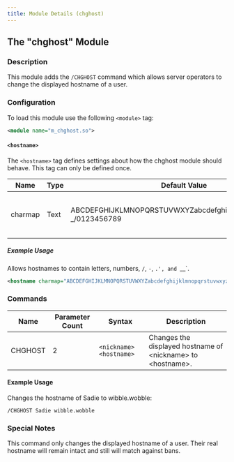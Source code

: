 ```yaml
---
title: Module Details (chghost)
---
```


## The "chghost" Module

### Description

This module adds the `/CHGHOST` command which allows server operators to change the displayed hostname of a user.

### Configuration

To load this module use the following `<module>` tag:

```xml
<module name="m_chghost.so">
```

#### `<hostname>`

The `<hostname>` tag defines settings about how the chghost module should behave. This tag can only be defined once.

Name    | Type | Default Value                                                      | Description
------- | ---- | ------------------------------------------------------------------ | -----------
charmap | Text | ABCDEFGHIJKLMNOPQRSTUVWXYZabcdefghijklmnopqrstuvwxyz.-_/0123456789 | The characters which are allowed in a hostname.

##### Example Usage

Allows hostnames to contain letters, numbers, `/`, `-`, `.', and `__`.

```xml
<hostname charmap="ABCDEFGHIJKLMNOPQRSTUVWXYZabcdefghijklmnopqrstuvwxyz.-_/0123456789">
```

### Commands

Name    | Parameter Count | Syntax                  | Description
------- | --------------- | ----------------------- | -----------
CHGHOST | 2               | `<nickname> <hostname>` | Changes the displayed hostname of &lt;nickname&gt; to &lt;hostname&gt;.

#### Example Usage

Changes the hostname of Sadie to wibble.wobble:

```plaintext
/CHGHOST Sadie wibble.wobble
```

### Special Notes

This command only changes the displayed hostname of a user. Their real hostname will remain intact and still will match against bans.

